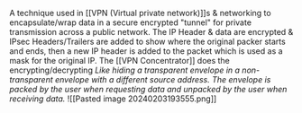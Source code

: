 A technique used in [[VPN (Virtual private network)]]s & networking to encapsulate/wrap data in a secure encrypted "tunnel" for private transmission across a public network.
The IP Header & data are encrypted & IPsec Headers/Trailers are added to show where the original packer starts and ends, then a new IP header is added to the packet which is used as a mask for the original IP.
The [[VPN Concentrator]] does the encrypting/decrypting
*Like hiding a transparent envelope in a non-transparent envelope with a different source address. The envelope is packed by the user when requesting data and unpacked by the user when receiving data.*
![[Pasted image 20240203193555.png]]